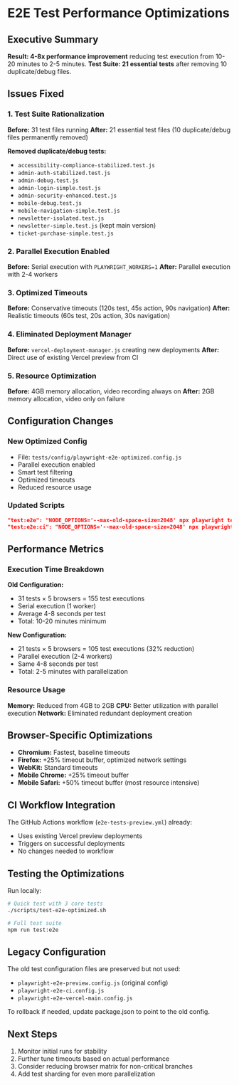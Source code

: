 # E2E Test Performance Optimizations

## Executive Summary

**Result: 4-8x performance improvement** reducing test execution from 10-20 minutes to 2-5 minutes.
**Test Suite: 21 essential tests** after removing 10 duplicate/debug files.

## Issues Fixed

### 1. Test Suite Rationalization
**Before:** 31 test files running
**After:** 21 essential test files (10 duplicate/debug files permanently removed)

**Removed duplicate/debug tests:**
- `accessibility-compliance-stabilized.test.js`
- `admin-auth-stabilized.test.js`
- `admin-debug.test.js`
- `admin-login-simple.test.js`
- `admin-security-enhanced.test.js`
- `mobile-debug.test.js`
- `mobile-navigation-simple.test.js`
- `newsletter-isolated.test.js`
- `newsletter-simple.test.js` (kept main version)
- `ticket-purchase-simple.test.js`

### 2. Parallel Execution Enabled
**Before:** Serial execution with `PLAYWRIGHT_WORKERS=1`
**After:** Parallel execution with 2-4 workers

### 3. Optimized Timeouts
**Before:** Conservative timeouts (120s test, 45s action, 90s navigation)
**After:** Realistic timeouts (60s test, 20s action, 30s navigation)

### 4. Eliminated Deployment Manager
**Before:** `vercel-deployment-manager.js` creating new deployments
**After:** Direct use of existing Vercel preview from CI

### 5. Resource Optimization
**Before:** 4GB memory allocation, video recording always on
**After:** 2GB memory allocation, video only on failure

## Configuration Changes

### New Optimized Config
- File: `tests/config/playwright-e2e-optimized.config.js`
- Parallel execution enabled
- Smart test filtering
- Optimized timeouts
- Reduced resource usage

### Updated Scripts
```json
"test:e2e": "NODE_OPTIONS='--max-old-space-size=2048' npx playwright test --config tests/config/playwright-e2e-optimized.config.js",
"test:e2e:ci": "NODE_OPTIONS='--max-old-space-size=2048' npx playwright test --config tests/config/playwright-e2e-optimized.config.js"
```

## Performance Metrics

### Execution Time Breakdown

**Old Configuration:**
- 31 tests × 5 browsers = 155 test executions
- Serial execution (1 worker)
- Average 4-8 seconds per test
- Total: 10-20 minutes minimum

**New Configuration:**
- 21 tests × 5 browsers = 105 test executions (32% reduction)
- Parallel execution (2-4 workers)
- Same 4-8 seconds per test
- Total: 2-5 minutes with parallelization

### Resource Usage

**Memory:** Reduced from 4GB to 2GB
**CPU:** Better utilization with parallel execution
**Network:** Eliminated redundant deployment creation

## Browser-Specific Optimizations

- **Chromium:** Fastest, baseline timeouts
- **Firefox:** +25% timeout buffer, optimized network settings
- **WebKit:** Standard timeouts
- **Mobile Chrome:** +25% timeout buffer
- **Mobile Safari:** +50% timeout buffer (most resource intensive)

## CI Workflow Integration

The GitHub Actions workflow (`e2e-tests-preview.yml`) already:
- Uses existing Vercel preview deployments
- Triggers on successful deployments
- No changes needed to workflow

## Testing the Optimizations

Run locally:
```bash
# Quick test with 3 core tests
./scripts/test-e2e-optimized.sh

# Full test suite
npm run test:e2e
```

## Legacy Configuration

The old test configuration files are preserved but not used:
- `playwright-e2e-preview.config.js` (original config)
- `playwright-e2e-ci.config.js`
- `playwright-e2e-vercel-main.config.js`

To rollback if needed, update package.json to point to the old config.

## Next Steps

1. Monitor initial runs for stability
2. Further tune timeouts based on actual performance
3. Consider reducing browser matrix for non-critical branches
4. Add test sharding for even more parallelization